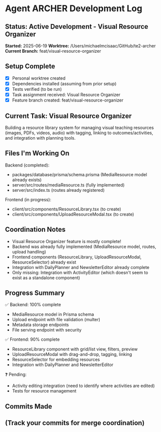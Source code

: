 # Agent ARCHER Development Log

## Status: Active Development - Visual Resource Organizer

**Started:** 2025-06-19
**Worktree:** /Users/michaelmcisaac/GitHub/te2-archer
**Current Branch:** feat/visual-resource-organizer

## Setup Complete

- [x] Personal worktree created
- [x] Dependencies installed (assuming from prior setup)
- [x] Tests verified (to be run)
- [x] Task assignment received: Visual Resource Organizer
- [x] Feature branch created: feat/visual-resource-organizer

## Current Task: Visual Resource Organizer

Building a resource library system for managing visual teaching resources (images, PDFs, videos, audio) with tagging, linking to outcomes/activities, and integration with planning tools.

## Files I'm Working On

Backend (completed):

- packages/database/prisma/schema.prisma (MediaResource model already exists)
- server/src/routes/mediaResource.ts (fully implemented)
- server/src/index.ts (routes already registered)

Frontend (in progress):

- client/src/components/ResourceLibrary.tsx (to create)
- client/src/components/UploadResourceModal.tsx (to create)

## Coordination Notes

- Visual Resource Organizer feature is mostly complete!
- Backend was already fully implemented (MediaResource model, routes, upload handling)
- Frontend components (ResourceLibrary, UploadResourceModal, ResourceSelector) already exist
- Integration with DailyPlanner and NewsletterEditor already complete
- Only missing: Integration with ActivityEditor (which doesn't seem to exist as a standalone component)

## Progress Summary

✅ Backend: 100% complete

- MediaResource model in Prisma schema
- Upload endpoint with file validation (multer)
- Metadata storage endpoints
- File serving endpoint with security

✅ Frontend: 90% complete

- ResourceLibrary component with grid/list view, filters, preview
- UploadResourceModal with drag-and-drop, tagging, linking
- ResourceSelector for embedding resources
- Integration with DailyPlanner and NewsletterEditor

❓ Pending:

- Activity editing integration (need to identify where activities are edited)
- Tests for resource management

## Commits Made

## (Track your commits for merge coordination)
